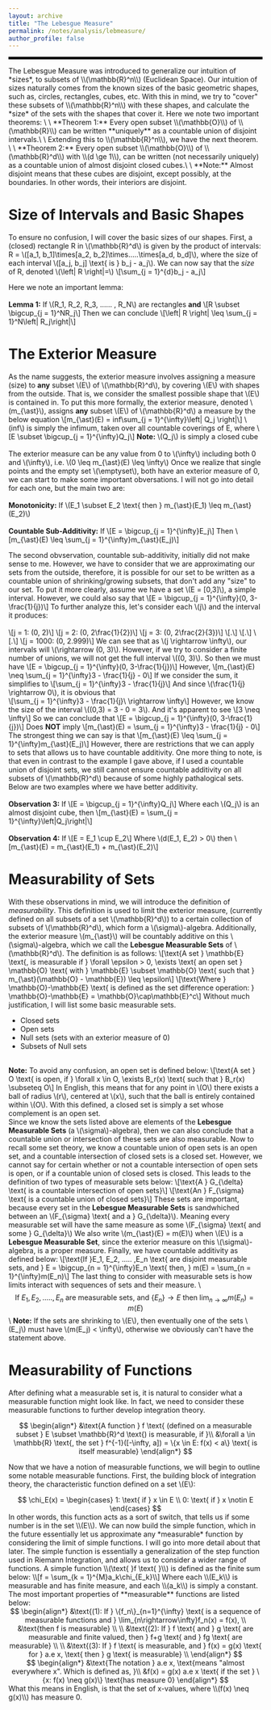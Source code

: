 ```yaml
---
layout: archive
title: "The Lebesgue Measure"
permalink: /notes/analysis/lebmeasure/
author_profile: false
--- 
```

<hr style="border: 2px solid black;">
The Lebesgue Measure was introduced to generalize our intuition of *sizes*, to subsets of \\(\mathbb{R}^n\\) (Euclidean Space). Our intuition of sizes naturally comes from the known sizes of the basic geometric shapes, such as, circles, rectangles, cubes, etc. With this in mind, we try to "cover" these subsets of \\(\mathbb{R}^n\\) with these shapes, and calculate the *size* of the sets with the shapes that cover it. Here we note two important theorems: \
\
**Theorem 1:** Every open subset \\(\mathbb{O}\\) of \\(\mathbb{R}\\) can be written **uniquely** as a countable union of disjoint intervals.\
\
Extending this to \\(\mathbb{R}^n\\), we have the next theorem. \
\
**Theorem 2:** Every open subset \\(\mathbb{O}\\) of \\(\mathbb{R}^d\\) with \\(d \ge 1\\), can be written (not necessarily uniquely) as a countable union of almost disjoint closed cubes.\
\
**Note:** Almost disjoint means that these cubes are disjoint, except possibly, at the boundaries. In other words, their interiors are disjoint.

Size of Intervals and Basic Shapes
=====
To ensure no confusion, I will cover the basic sizes of our shapes. First, a (closed) rectangle R in \\(\mathbb{R}^d\\) is given by the product of intervals: R = \\([a_1, b_1]\times[a_2, b_2]\times.....\times[a_d, b_d]\\), where the size of each interval \\([a_j, b_j] \text{  is 
 } b_j - a_j\\). We can now say that the *size* of R, denoted \\(\left| R \right|=\\) \\[\sum_{j = 1}^{d}b_j - a_j\\]

Here we note an important lemma: \
\
**Lemma 1:** If \\(R_1, R_2, R_3, ...... , R_N\\) are rectangles **and** \\[R \subset \bigcup_{j = 1}^NR_j\\] Then we can conclude
\\[\left| R \right| \leq \sum_{j =  1}^N\left| R_j\right|\\]

The Exterior Measure
=
As the name suggests, the exterior measure involves assigning a measure (size) to **any** subset \\(E\\) of \\(\mathbb{R}^d\\), by covering \\(E\\) with shapes from the outside. That is, we consider the smallest possible shape that \\(E\\) is contained in. To put this more formally, the exterior measure, denoted \\(m_{\ast}\\), assigns **any** subset \\(E\\) of \\(\mathbb{R}^d\\) a measure by the below equation
\\[m_{\ast}(E) = inf\sum_{j = 1}^{\infty}\left| Q_j \right|\\]
\\(inf\\) is simply the infimum, taken over all countable coverings of E, where \\[E \subset \bigcup_{j = 1}^{\infty}Q_j\\]
**Note:** \\(Q_j\\) is simply a closed cube \
\
The exterior measure can be any value from 0 to \\(\infty\\) including both 0 and \\(\infty\\), i.e. \\(0 \leq m_{\ast}(E) \leq \infty\\)
Once we realize that single points and the empty set \\(\emptyset\\), both have an exterior measure of 0, we can start to make some important obversations. I will not go into detail for each one, but the main two are: \
\
**Monotonicity:** If \\(E_1 \subset E_2 \text{ then } m_{\ast}(E_1) \leq m_{\ast}(E_2)\\) \
\
**Countable Sub-Additivity:** If \\[E = \bigcup_{j = 1}^{\infty}E_j\\] Then \\[m_{\ast}(E) \leq \sum_{j = 1}^{\infty}m_{\ast}(E_j)\\]

The second obvservation, countable sub-additivity, initially did not make sense to me. However, we have to consider that we are approximating our sets from the outside, therefore, it is possible for our set to be written as a countable union of shrinking/growing subsets, that don't add any "size" to our set. To put it more clearly, assume we have a set \\(E = [0,3]\\), a simple interval. However, we could also say that \\[E = \bigcup_{j = 1}^{\infty}(0, 3-\frac{1}{j})\\] To further analyze this, let's consider each \\(j\\) and the interval it produces: \
\
\\[j = 1: (0, 2)\\]
\\[j = 2: (0, 2\frac{1}{2})\\]
\\[j = 3: (0, 2\frac{2}{3})\\]
\\[.\\]
\\[.\\]
\\[.\\]
\\[j = 1000: (0, 2.999)\\]
We can see that as \\(j \rightarrow \infty\\), our intervals will \\(\rightarrow (0, 3)\\). However, if we try to consider a finite number of unions, we will not get the full interval \\((0, 3)\\). So then we must have
\\[E = \bigcup_{j = 1}^{\infty}(0, 3-\frac{1}{j})\\]
However, \\[m_{\ast}(E) \neq \sum_{j = 1}^{\infty}3 - \frac{1}{j} - 0\\]
If we consider the sum, it simplifies to \\[\sum_{j = 1}^{\infty}3 - \frac{1}{j}\\]
And since \\(\frac{1}{j} \rightarrow 0\\), it is obvious that \
\\[\sum_{j = 1}^{\infty}3 - \frac{1}{j}\ \rightarrow \infty\\]
However, we know the size of the interval \\((0,3) = 3 - 0 = 3\\).
And it's apparent to see \\[3 \neq \infty\\]
So we can conclude that
\\[E = \bigcup_{j = 1}^{\infty}(0, 3-\frac{1}{j})\\]
Does **NOT** imply
\\[m_{\ast}(E) = \sum_{j = 1}^{\infty}3 - \frac{1}{j} - 0\\]
The strongest thing we can say is that
\\[m_{\ast}(E) \leq \sum_{j = 1}^{\infty}m_{\ast}(E_j)\\]
However, there are restrictions that we can apply to sets that allows us to have countable additivity. One more thing to note, is that even in contrast to the example I gave above, if I used a countable union of disjoint sets, we still cannot ensure countable additivity on all subsets of \\(\mathbb{R}^d\\) because of some highly pathalogical sets. Below are two examples where we have better additivity.\
\
**Observation 3:** If \\[E = \bigcup_{j = 1}^{\infty}Q_j\\] Where each \\(Q_j\\) is an almost disjoint cube, then 
\\[m_{\ast}(E) = \sum_{j = 1}^{\infty}\left|Q_j\right|\\] \
\
**Observation 4:** If \\[E = E_1 \cup E_2\\] Where \\(d(E_1, E_2) > 0\\) then \\[m_{\ast}(E) = m_{\ast}(E_1) + m_{\ast}(E_2)\\]

Measurability of Sets
=====
With these observations in mind, we will introduce the definition of *measurability*. This definition is used to limit the exterior measure, (currently defined on all subsets of a set \\(\mathbb{R}^d\\)) to a certain collection of subsets of \\(\mathbb{R}^d\\), which form a \\(\sigma\\)-algebra. Additionally, the exterior measure \\(m_{\ast}\\) will be countably additive on this \\(\sigma\\)-algebra, which we call the **Lebesgue Measurable Sets** of \\(\mathbb{R}^d\\). The definition is as follows:
\\[\text{A set } \mathbb{E} \text{, is measurable if } \forall \epsilon > 0, \exists \text{ an open set } \mathbb{O} \text{ with } \mathbb{E} \subset \mathbb{O} \text{ such that } m_{\ast}(\mathbb{O} - \mathbb{E}) \leq \epsilon\\] 
\\[\text{Where } \mathbb{O}-\mathbb{E} \text{ is defined as the set difference operation: } \mathbb{O}-\mathbb{E} = \mathbb{O}\cap\mathbb{E}^c\\]
Without much justification, I will list some basic measurable sets.
- Closed sets
- Open sets
- Null sets (sets with an exterior measure of 0)
- Subsets of Null sets

\
**Note:** To avoid any confusion, an open set is defined below:
\\[\text{A set } O \text{ is open, if } \forall x \in O, \exists B_r(x) \text{ such that } B_r(x) \subseteq O\\]
In English, this means that for any point in \\(O\\) there exists a ball of radius \\(r\\), centered at \\(x\\), such that the ball is entirely contained within \\(O\\). With this defined, a closed set is simply a set whose complement is an open set. \
Since we know the sets listed above are elements of the **Lebesgue Measurable Sets** (a \\(\sigma\\)-algebra), then we can also conclude that a countable union or intersection of these sets are also measurable. Now to recall some set theory, we know a countable union of open sets is an open set, and a countable intersection of closed sets is a closed set. However, we cannot say for certain whether or not a countable intersection of open sets is open, or if a countable union of closed sets is closed. This leads to the definition of two types of measurable sets below:
\\[\text{A } G_{\delta} \text{ is a countable intersection of open sets}\\]
\\[\text{An } F_{\sigma} \text{ is a countable union of closed sets}\\]
These sets are important, because every set in the **Lebesgue Measurable Sets** is sandwhiched between an \\(F_{\sigma} \text{ and a } G_{\delta}\\). Meaning every measurable set will have the same measure as some \\(F_{\sigma} \text{ and some } G_{\delta}\\)
We also write \\(m_{\ast}(E) = m(E)\\) when \\(E\\) is a **Lebesgue Measurable Set**, since the exterior measure on this \\(\sigma\\)-algebra, is a proper measure. 
Finally, we have countable additivity as defined below:
\\[\text{If }E_1, E_2, ..... ,E_n \text{ are disjoint measurable sets, and } E = \bigcup_{n = 1}^{\infty}E_n \text{  then,  } m(E) = \sum_{n = 1}^{\infty}m(E_n)\\]
The last thing to consider with measurable sets is how limits interact with sequences of sets and their measure.
\\
$$
\text{If } E_1, E_2, ..... , E_n \text{ are measurable sets, and }  \{E_n\} \rightarrow E \text{ then } \lim_{n \rightarrow \infty}m(E_n) = m(E)
$$
\\
**Note:** If the sets are shrinking to \\(E\\), then eventually one of the sets \\(E_j\\) must have \\(m(E_j) < \infty\\), otherwise we obviously can't have the statement above.

Measurability of Functions
====
After defining what a measurable set is, it is natural to consider what a measurable function might look like. In fact, we need to consider these measurable functions to further develop integration theory.

<div style="text-align: center;">
$$
\begin{align*}
&\text{A function } f \text{ (defined on a measurable subset } E \subset \mathbb{R}^d \text{) is measurable, if }\\
&\forall a \in \mathbb{R} \text{, the set } f^{-1}([-\infty, a]) = \{x \in E: f(x) < a\} \text{ is itself measurable}
\end{align*}
$$
</div>

Now that we have a notion of measurable functions, we will begin to outline some notable measurable functions. First, the building block of integration theory, the characteristic function defined on a set \\(E\\): 
<div style="text-align: center;">
$$
\chi_E(x) = 
\begin{cases}
1: \text{ if } x \in E \\
0: \text{ if } x \notin E
\end{cases} 
$$
</div>
In other words, this function acts as a sort of switch, that tells us if some number is in the set \\(E\\). We can now build the simple function, which in the future essentially let us approximate any *measurable* function by considering the limit of simple functions. I will go into more detail about that later. The simple function is essentially a generalization of the step function used in Riemann Integration, and allows us to consider a wider range of functions. A simple function \\(\text{ }f \text{ }\\) is defined as the finite sum below: 
\\[f = \sum_{k = 1}^{M}a_k\chi_{E_k}\\]
Where each \\(E_k\\) is measurable and has finite measure, and each \\(a_k\\) is simply a constant. The most important properties of **measurable** functions are listed below:
<div style="text-align: center;">
$$
\begin{align*}
&\text{(1): If } \{f_n\}_{n=1}^{\infty} \text{ is a sequence of measurable functions and } \lim_{n\rightarrow\infty}f_n(x) = f(x), \\
&\text{then f is measurable} \\
\\
&\text{(2): If } f \text{ and } g \text{ are measurable and finite valued, then } f+g \text{ and } fg \text{ are measurable} \\
 \\
&\text{(3): If } f \text{ is measurable, and } f(x) = g(x) \text{ for } a.e x, \text{ then } g \text{ is measurable}
\\
\end{align*}
$$
</div>

<div style="text-align: center;">
$$
\begin{align*}
&\text{The notation } a.e x, \text{means "almost everywhere x". Which is defined as, }\\
&f(x) = g(x) a.e x \text{ if the set } \{x: f(x) \neq g(x)\} \text{has measure 0}
\end{align*}
$$
</div>
What this means in English, is that the set of x-values, where \\(f(x) \neq g(x)\\) has measure 0.

